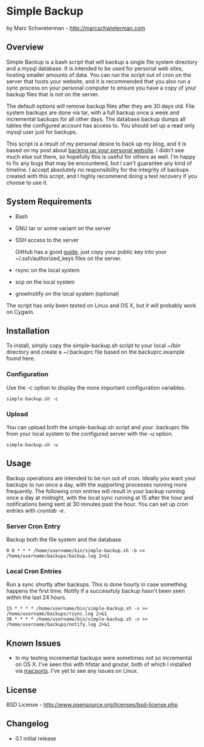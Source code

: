 # Simple Backup

by Marc Schwieterman - <http://marcschwieterman.com>

## Overview

Simple Backup is a bash script that will backup a single file system directory and a mysql database. It is intended to be used for personal web sites, hosting smaller amounts of data. You can run the script out of cron on the server that hosts your website, and it is recommended that you also run a sync process on your personal computer to ensure you have a copy of your backup files that is not on the server.

The default options will remove backup files after they are 30 days old. File system backups are done via tar, with a full backup once a week and incremental backups for all other days. The database backup dumps all tables the configured account has access to. You should set up a read only mysql user just for backups.

This script is a result of my personal desire to back up my blog, and it is based on my post about [backing up your personal website](http://marcschwieterman.com/blog/backing-up-your-personal-website/). I didn't see much else out there, so hopefully this is useful for others as well. I'm happy to fix any bugs that may be encountered, but I can't guarantee any kind of timeline. I accept absolutely no responsibility for the integrity of backups created with this script, and I highly recommend doing a test recovery if you choose to use it.

## System Requirements

*   Bash
*   GNU tar or some variant on the server
*   SSH access to the server

    GitHub has a good [guide](http://help.github.com/key-setup-redirect), just copy your public key into your ~/.ssh/authorized_keys files on the server.

*   rsync on the local system
*   scp on the local system
*   growlnotify on the local system (optional)

The script has only been tested on Linux and OS X, but it will probably work on Cygwin.

## Installation

To install, simply copy the simple-backup.sh script to your local ~/bin directory and create a ~/.backuprc file based on the backuprc.example found here.

### Configuration

Use the *-c* option to display the more important configuration variables.

    simple-backup.sh -c

### Upload

You can upload both the simple-backup.sh script and your .backuprc file from your local system to the configured server with the *-u* option.

    simple-backup.sh -u

## Usage

Backup operations are intended to be run out of cron. Ideally you want your backups to run once a day, with the supporting processes running more frequently. The following cron entries will result in your backup running once a day at midnight, with the local sync running at 15 after the hour and notifications being sent at 30 minutes past the hour. You can set up cron entries with *crontab -e*.

### Server Cron Entry

Backup both the file system and the database.

    0 0 * * * /home/username/bin/simple-backup.sh -b >> /home/username/backups/backup.log 2>&1

### Local Cron Entries

Run a sync shortly after backups. This is done hourly in case something happens the first time. Notify if a successfuly backup hasn't been seen within the last 24 hours.

    15 * * * * /home/username/bin/simple-backup.sh -s >> /home/username/backups/rsync.log 2>&1
    30 * * * * /home/username/bin/simple-backup.sh -n >> /home/username/backups/notify.log 2>&1

## Known Issues

*   In my testing incremental backups were sometimes not so incremental on OS X. I've seen this with hfstar and gnutar, both of which I installed via [macports](http://www.macports.org/). I've yet to see any issues on Linux.

## License

BSD License - <http://www.opensource.org/licenses/bsd-license.php>
 
## Changelog

*   0.1 initial release

